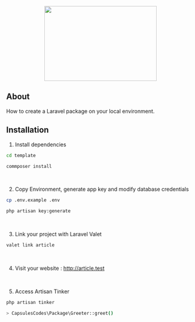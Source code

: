 <p align="center"><img src="https://raw.githubusercontent.com/capsulescodes/articles/main/capsules-articles-image.svg" width="300px" height="200px" /></p>


## About

How to create a Laravel package on your local environment.


## Installation

1. Install dependencies

```bash
cd template

commposer install
```

<br>

2. Copy Environment, generate app key and modify database credentials

```bash
cp .env.example .env

php artisan key:generate
```

<br>

3. Link your project with Laravel Valet

```bash
valet link article
```

<br>

4. Visit your website : http://article.test

<br>

5. Access Artisan Tinker

```bash
php artisan tinker

> CapsulesCodes\Package\Greeter::greet()
```
